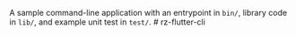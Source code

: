 A sample command-line application with an entrypoint in `bin/`, library code
in `lib/`, and example unit test in `test/`.
#   r z - f l u t t e r - c l i  
 